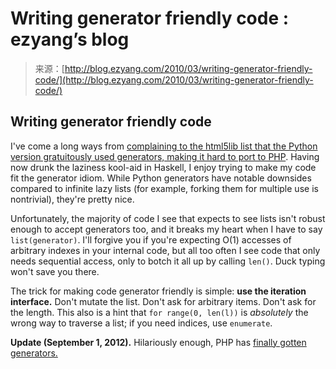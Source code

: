 <!--yml
category: 未分类
date: 2024-07-01 18:18:26
-->

# Writing generator friendly code : ezyang’s blog

> 来源：[http://blog.ezyang.com/2010/03/writing-generator-friendly-code/](http://blog.ezyang.com/2010/03/writing-generator-friendly-code/)

## Writing generator friendly code

I've come a long ways from [complaining to the html5lib list that the Python version gratuitously used generators, making it hard to port to PHP](http://www.mail-archive.com/html5lib-discuss@googlegroups.com/msg00241.html). Having now drunk the laziness kool-aid in Haskell, I enjoy trying to make my code fit the generator idiom. While Python generators have notable downsides compared to infinite lazy lists (for example, forking them for multiple use is nontrivial), they're pretty nice.

Unfortunately, the majority of code I see that expects to see lists isn't robust enough to accept generators too, and it breaks my heart when I have to say `list(generator)`. I'll forgive you if you're expecting O(1) accesses of arbitrary indexes in your internal code, but all too often I see code that only needs sequential access, only to botch it all up by calling `len()`. Duck typing won't save you there.

The trick for making code generator friendly is simple: **use the iteration interface.** Don't mutate the list. Don't ask for arbitrary items. Don't ask for the length. This also is a hint that `for range(0, len(l))` is *absolutely* the wrong way to traverse a list; if you need indices, use `enumerate`.

**Update (September 1, 2012).** Hilariously enough, PHP has [finally gotten generators.](https://wiki.php.net/rfc/generators#vote)